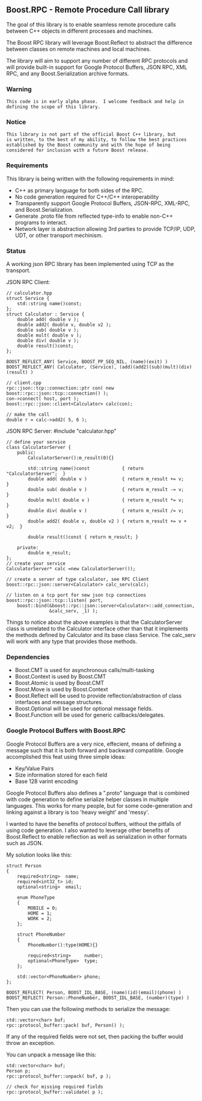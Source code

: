 Boost.RPC - Remote Procedure Call library
---------------------------------------

The goal of this library is to enable seamless remote procedure
calls between C++ objects in different processes and machines.

The Boost RPC library will leverage Boost.Reflect to abstract
the difference between classes on remote machines and local machines.

The library will aim to support any number of different RPC protocols 
and will provide built-in support for Google Protocol Buffers,
JSON RPC, XML RPC, and any Boost.Serialization archive formats.

### Warning ###
    This code is in early alpha phase.  I welcome feedback and help in
    defining the scope of this library.  

### Notice ###

    This library is not part of the official Boost C++ library, but
    is written, to the best of my ability, to follow the best practices
    established by the Boost community and with the hope of being 
    considered for inclusion with a future Boost release.

### Requirements ###

This library is being written with the following requirements in mind:

 - C++ as primary language for both sides of the RPC.
 - No code generation required for C++/C++ interoperability
 - Transparently support Google Protocol Buffers, JSON-RPC, XML-RPC, and
    Boost.Serialization.
 - Generate .proto file from reflected type-info to enable non-C++
    programs to interact.
 - Network layer is abstraction allowing 3rd parties to provide TCP/IP,
    UDP, UDT, or other transport mechinism. 

### Status ###

A working json RPC library has been implemented using TCP as the transport.

JSON RPC Client:

    // calculator.hpp
    struct Service {
        std::string name()const;
    };
    struct Calculator : Service {
        double add( double v );           
        double add2( double v, double v2 );
        double sub( double v );           
        double mult( double v );           
        double div( double v );           
        double result()const;
    };

    BOOST_REFLECT_ANY( Service, BOOST_PP_SEQ_NIL, (name)(exit) )
    BOOST_REFLECT_ANY( Calculator, (Service), (add)(add2)(sub)(mult)(div)(result) )

    // client.cpp
    rpc::json::tcp::connection::ptr con( new boost::rpc::json::tcp::connection() );
    con->connect( host, port );
    boost::rpc::json::client<Calculator> calc(con);

    // make the call
    double r = calc->add2( 5, 6 );

JSON RPC Server:
    #include "calculator.hpp"

    // define your service
    class CalculatorServer {
        public:
            CalculatorServer():m_result(0){}

            std::string name()const            { return "CalculatorServer";  }
            double add( double v )             { return m_result += v;       }
            double sub( double v )             { return m_result -= v;       }
            double mult( double v )            { return m_result *= v;       }
            double div( double v )             { return m_result /= v;       }
            double add2( double v, double v2 ) { return m_result += v + v2;  }

            double result()const { return m_result; }

        private:
            double m_result;
    };
    // create your service
    CalculatorServer* calc =new CalculatorServer());

    // create a server of type calculator, see RPC Client
    boost::rpc::json::server<Calculator> calc_serv(calc);

    // listen on a tcp port for new json tcp connections
    boost::rpc::json::tcp::listen( port, 
        boost::bind(&boost::rpc::json::server<Calculator>::add_connection, 
                    &calc_serv, _1) );


Things to notice about the above examples is that the CalculatorServer class is unrelated to
the Calculator interface other than that it implements the methods defined by Calculator and
its base class Service.  The calc_serv will work with any type that provides those methods. 


### Dependencies ###
 - Boost.CMT is used for asynchronous calls/multi-tasking
 - Boost.Context is used by Boost.CMT
 - Boost.Atomic is used by Boost.CMT
 - Boost.Move is used by Boost.Context
 - Boost.Reflect will be used to provide reflection/abstraction of class
    interfaces and message structures.
 - Boost.Optional will be used for optional message fields.
 - Boost.Function will be used for generic callbacks/delegates.

### Google Protocol Buffers with Boost.RPC ###

Google Protocol Buffers are a very nice, effecient, means of defining
a message such that it is both forward and backward compatible. Google
accomplished this feat using three simple ideas:

- Key/Value Pairs
- Size information stored for each field
- Base 128 varint encoding

Google Protocol Buffers also defines a ".proto" language that is
combined with code generation to define serialize helper classes
in multiple languages.  This works for many people, but for some
code-generation and linking against a library is too 'heavy weight'
and 'messy'.  

I wanted to have the benefits of protocol buffers, without the
pitfalls of using code generation.  I also wanted to leverage other
benefits of Boost.Reflect to enable reflection as well as serialization
in other formats such as JSON.

My solution looks like this:

    struct Person
    {
        required<string>  name;
        required<int32_t> id;
        optional<string>  email;

        enum PhoneType
        {
            MOBILE = 0;
            HOME = 1;
            WORK = 2;
        };

        struct PhoneNumber
        {
            PhoneNumber():type(HOME){}

            required<string>     number;
            optional<PhoneType>  type;
        };

        std::vector<PhoneNumber> phone;
    };

    BOOST_REFLECT( Person, BOOST_IDL_BASE, (name)(id)(email)(phone) )
    BOOST_REFLECT( Person::PhoneNumber, BOOST_IDL_BASE, (number)(type) )


Then you can use the following methods to serialize the message:

    std::vector<char> buf;
    rpc::protocol_buffer::pack( buf, Person() );

If any of the required fields were not set, then packing the buffer would throw
an exception.

You can unpack a message like this:

    std::vector<char> buf;
    Person p;
    rpc::protocol_buffer::unpack( buf, p );

    // check for missing required fields
    rpc::protocol_buffer::validate( p );






